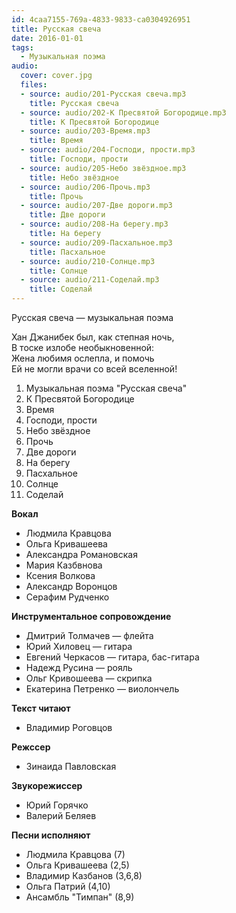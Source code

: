 ```yaml
---
id: 4caa7155-769a-4833-9833-ca0304926951
title: Русская свеча
date: 2016-01-01
tags:
  - Музыкальная поэма
audio:
  cover: cover.jpg
  files:
  - source: audio/201-Русская свеча.mp3
    title: Русская свеча
  - source: audio/202-К Пресвятой Богородице.mp3
    title: К Пресвятой Богородице
  - source: audio/203-Время.mp3
    title: Время
  - source: audio/204-Господи, прости.mp3
    title: Господи, прости
  - source: audio/205-Небо звёздное.mp3
    title: Небо звёздное
  - source: audio/206-Прочь.mp3
    title: Прочь
  - source: audio/207-Две дороги.mp3
    title: Две дороги
  - source: audio/208-На берегу.mp3
    title: На берегу
  - source: audio/209-Пасхальное.mp3
    title: Пасхальное
  - source: audio/210-Солнце.mp3
    title: Солнце
  - source: audio/211-Соделай.mp3
    title: Соделай
---
```

Русская свеча — музыкальная поэма

Хан Джанибек был, как степная ночь,<br>
В тоске излобе необыкновенной:<br>
Жена любимя ослепла, и помочь<br>
Ей не могли врачи со всей вселенной! 

01. Музыкальная поэма "Русская свеча"
02. К Пресвятой Богородице
03. Время
04. Господи, прости
05. Небо звёздное
06. Прочь
07. Две дороги
08. На берегу
09. Пасхальное
10. Солнце
11. Соделай   

**Вокал** 
  * Людмила Кравцова
  * Ольга Кривашеева
  * Александра Романовская
  * Мария Казбвнова
  * Ксения Волкова
  * Александр Воронцов
  * Серафим Рудченко

**Инструментальное сопровождение** 
  * Дмитрий Толмачев — флейта
  * Юрий Хиловец — гитара
  * Евгений Черкасов — гитара, бас-гитара
  * Надежд Русина — рояль
  * Ольг Кривошеева — скрипка
  * Екатерина Петренко — виолончель

**Текст читают** 
  * Владимир Роговцов

**Режссер** 

  * Зинаида Павловская

**Звукорежиссер** 

  * Юрий Горячко
  * Валерий Беляев

 **Песни исполняют** 

  * Людмила Кравцова (7)
  * Ольга Кривашеева (2,5)
  * Владимир Казбанов (3,6,8)
  * Ольга Патрий (4,10)
  * Ансамбль "Тимпан" (8,9)